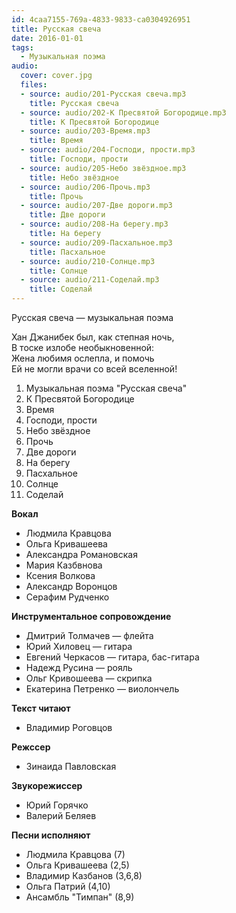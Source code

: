 ```yaml
---
id: 4caa7155-769a-4833-9833-ca0304926951
title: Русская свеча
date: 2016-01-01
tags:
  - Музыкальная поэма
audio:
  cover: cover.jpg
  files:
  - source: audio/201-Русская свеча.mp3
    title: Русская свеча
  - source: audio/202-К Пресвятой Богородице.mp3
    title: К Пресвятой Богородице
  - source: audio/203-Время.mp3
    title: Время
  - source: audio/204-Господи, прости.mp3
    title: Господи, прости
  - source: audio/205-Небо звёздное.mp3
    title: Небо звёздное
  - source: audio/206-Прочь.mp3
    title: Прочь
  - source: audio/207-Две дороги.mp3
    title: Две дороги
  - source: audio/208-На берегу.mp3
    title: На берегу
  - source: audio/209-Пасхальное.mp3
    title: Пасхальное
  - source: audio/210-Солнце.mp3
    title: Солнце
  - source: audio/211-Соделай.mp3
    title: Соделай
---
```

Русская свеча — музыкальная поэма

Хан Джанибек был, как степная ночь,<br>
В тоске излобе необыкновенной:<br>
Жена любимя ослепла, и помочь<br>
Ей не могли врачи со всей вселенной! 

01. Музыкальная поэма "Русская свеча"
02. К Пресвятой Богородице
03. Время
04. Господи, прости
05. Небо звёздное
06. Прочь
07. Две дороги
08. На берегу
09. Пасхальное
10. Солнце
11. Соделай   

**Вокал** 
  * Людмила Кравцова
  * Ольга Кривашеева
  * Александра Романовская
  * Мария Казбвнова
  * Ксения Волкова
  * Александр Воронцов
  * Серафим Рудченко

**Инструментальное сопровождение** 
  * Дмитрий Толмачев — флейта
  * Юрий Хиловец — гитара
  * Евгений Черкасов — гитара, бас-гитара
  * Надежд Русина — рояль
  * Ольг Кривошеева — скрипка
  * Екатерина Петренко — виолончель

**Текст читают** 
  * Владимир Роговцов

**Режссер** 

  * Зинаида Павловская

**Звукорежиссер** 

  * Юрий Горячко
  * Валерий Беляев

 **Песни исполняют** 

  * Людмила Кравцова (7)
  * Ольга Кривашеева (2,5)
  * Владимир Казбанов (3,6,8)
  * Ольга Патрий (4,10)
  * Ансамбль "Тимпан" (8,9)